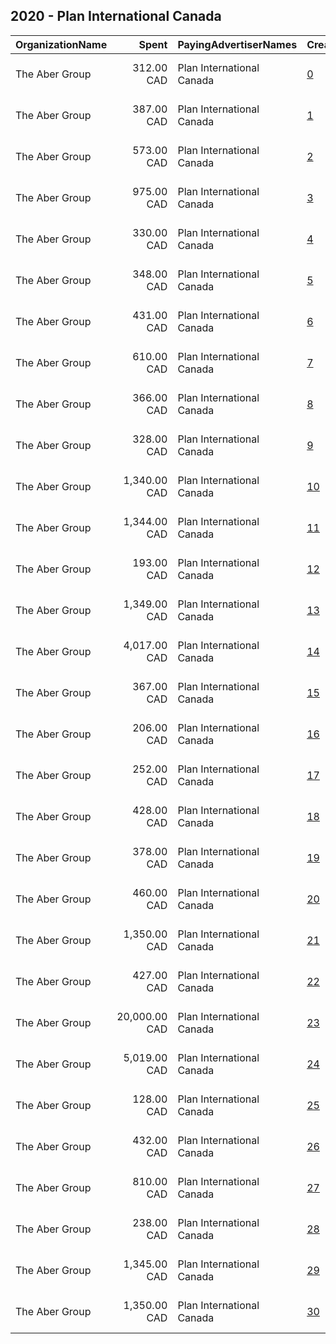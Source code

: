 ## 2020 - Plan International Canada 
|OrganizationName|Spent|PayingAdvertiserNames|CreativeUrls|Impressions|Genders|AgeBrackets|CountryCodes|BillingAddresses|CandidateBallotInformation|
|:---|---:|:---|:---|---:|:---|:---|:---|:---|:---|
|The Aber Group|312.00 CAD|Plan International Canada|[0](https://www.snap.com/political-ads/asset/020b39608c9613ce2516987e089ca1b90754c378669bc7d1136c50dd4f41b37a?mediaType=mp4)|34,233||18+|canada|"608-120 Eglinton Avenue East,Toronto,M4P1E2,CA"||
|The Aber Group|387.00 CAD|Plan International Canada|[1](https://www.snap.com/political-ads/asset/04928ca3e49eee7fb9e631a8a679e076eac7f0a0fd98907dbe91c153766571d4?mediaType=jpg)|241,892||18+|canada|"608-120 Eglinton Avenue East,Toronto,M4P1E2,CA"||
|The Aber Group|573.00 CAD|Plan International Canada|[2](https://www.snap.com/political-ads/asset/1f21033064c361018eb2a60761f339e67b5bfa8bc435a00f3723ca00116e757e?mediaType=jpg)|135,821||21+|canada|"608-120 Eglinton Avenue East,Toronto,M4P1E2,CA"||
|The Aber Group|975.00 CAD|Plan International Canada|[3](https://www.snap.com/political-ads/asset/1f21033064c361018eb2a60761f339e67b5bfa8bc435a00f3723ca00116e757e?mediaType=jpg)|205,050||21+|canada|"608-120 Eglinton Avenue East,Toronto,M4P1E2,CA"||
|The Aber Group|330.00 CAD|Plan International Canada|[4](https://www.snap.com/political-ads/asset/e3f3c7d3a24bc79b05f05b1eadcff0fc7006c2b0a828d051d7d797fb7ca24795?mediaType=mov)|36,231||18+|canada|"608-120 Eglinton Avenue East,Toronto,M4P1E2,CA"||
|The Aber Group|348.00 CAD|Plan International Canada|[5](https://www.snap.com/political-ads/asset/1828e8e32c4923ee505f8efad6f4af349521531e7f30f0cb2a128460a91665dc?mediaType=mp4)|216,602||18+|canada|"608-120 Eglinton Avenue East,Toronto,M4P1E2,CA"||
|The Aber Group|431.00 CAD|Plan International Canada|[6](https://www.snap.com/political-ads/asset/1828e8e32c4923ee505f8efad6f4af349521531e7f30f0cb2a128460a91665dc?mediaType=mp4)|228,623||18+|canada|"608-120 Eglinton Avenue East,Toronto,M4P1E2,CA"||
|The Aber Group|610.00 CAD|Plan International Canada|[7](https://www.snap.com/political-ads/asset/f847bd8b76de0fb9f94823e78dcb7964c697b68989565e0d5329bfc24e0d4cc5?mediaType=jpg)|118,209||21+|canada|"608-120 Eglinton Avenue East,Toronto,M4P1E2,CA"||
|The Aber Group|366.00 CAD|Plan International Canada|[8](https://www.snap.com/political-ads/asset/0203b2de4b2ab4ef5130e91b9b89f23abdc07ca225169ca156206b6a179b75fd?mediaType=mp4)|230,093||18+|canada|"608-120 Eglinton Avenue East,Toronto,M4P1E2,CA"||
|The Aber Group|328.00 CAD|Plan International Canada|[9](https://www.snap.com/political-ads/asset/954bb2ee9f14481f264115fa9602322ba79ed8087769aa689e1dc654c78896a0?mediaType=mp4)|35,971||18+|canada|"608-120 Eglinton Avenue East,Toronto,M4P1E2,CA"||
|The Aber Group|1,340.00 CAD|Plan International Canada|[10](https://www.snap.com/political-ads/asset/954bb2ee9f14481f264115fa9602322ba79ed8087769aa689e1dc654c78896a0?mediaType=mp4)|147,491||18+|canada|"608-120 Eglinton Avenue East,Toronto,M4P1E2,CA"||
|The Aber Group|1,344.00 CAD|Plan International Canada|[11](https://www.snap.com/political-ads/asset/954bb2ee9f14481f264115fa9602322ba79ed8087769aa689e1dc654c78896a0?mediaType=mp4)|147,928||18+|canada|"608-120 Eglinton Avenue East,Toronto,M4P1E2,CA"||
|The Aber Group|193.00 CAD|Plan International Canada|[12](https://www.snap.com/political-ads/asset/04928ca3e49eee7fb9e631a8a679e076eac7f0a0fd98907dbe91c153766571d4?mediaType=jpg)|110,611||20+|canada|"608-120 Eglinton Avenue East,Toronto,M4P1E2,CA"||
|The Aber Group|1,349.00 CAD|Plan International Canada|[13](https://www.snap.com/political-ads/asset/020b39608c9613ce2516987e089ca1b90754c378669bc7d1136c50dd4f41b37a?mediaType=mp4)|148,467||18+|canada|"608-120 Eglinton Avenue East,Toronto,M4P1E2,CA"||
|The Aber Group|4,017.00 CAD|Plan International Canada|[14](https://www.snap.com/political-ads/asset/4c1f7a543ce0c082e29b2044ae5b644eece7255e005a49b833937ae1b14a022e?mediaType=mp4)|493,793||18+|canada|"608-120 Eglinton Avenue East,Toronto,M4P1E2,CA"||
|The Aber Group|367.00 CAD|Plan International Canada|[15](https://www.snap.com/political-ads/asset/8464e71f8b1310f01a0f7967ced3e5df41beaa865efed7cd354600f0a717c289?mediaType=mp4)|207,449||18+|canada|"608-120 Eglinton Avenue East,Toronto,M4P1E2,CA"||
|The Aber Group|206.00 CAD|Plan International Canada|[16](https://www.snap.com/political-ads/asset/b834a784d6c4de68ca0bf729ba9e6eb2513c7360845af48b02e956a8025190f8?mediaType=jpg)|111,979||18+|canada|"608-120 Eglinton Avenue East,Toronto,M4P1E2,CA"||
|The Aber Group|252.00 CAD|Plan International Canada|[17](https://www.snap.com/political-ads/asset/640458b08814cd8207234b857807ea2dc84e56094f4f5e03816f03e273a7ed27?mediaType=mp4)|26,196||21+|canada|"608-120 Eglinton Avenue East,Toronto,M4P1E2,CA"||
|The Aber Group|428.00 CAD|Plan International Canada|[18](https://www.snap.com/political-ads/asset/b834a784d6c4de68ca0bf729ba9e6eb2513c7360845af48b02e956a8025190f8?mediaType=jpg)|230,606||20+|canada|"608-120 Eglinton Avenue East,Toronto,M4P1E2,CA"||
|The Aber Group|378.00 CAD|Plan International Canada|[19](https://www.snap.com/political-ads/asset/0203b2de4b2ab4ef5130e91b9b89f23abdc07ca225169ca156206b6a179b75fd?mediaType=mp4)|191,267||18+|canada|"608-120 Eglinton Avenue East,Toronto,M4P1E2,CA"||
|The Aber Group|460.00 CAD|Plan International Canada|[20](https://www.snap.com/political-ads/asset/8464e71f8b1310f01a0f7967ced3e5df41beaa865efed7cd354600f0a717c289?mediaType=mp4)|300,865||18+|canada|"608-120 Eglinton Avenue East,Toronto,M4P1E2,CA"||
|The Aber Group|1,350.00 CAD|Plan International Canada|[21](https://www.snap.com/political-ads/asset/e3f3c7d3a24bc79b05f05b1eadcff0fc7006c2b0a828d051d7d797fb7ca24795?mediaType=mov)|148,588||18+|canada|"608-120 Eglinton Avenue East,Toronto,M4P1E2,CA"||
|The Aber Group|427.00 CAD|Plan International Canada|[22](https://www.snap.com/political-ads/asset/f3073f77bf4d05bb66703894320ec4a412255c75cd85d1d222c3616ab27d7ed0?mediaType=mp4)|44,485||21+|canada|"608-120 Eglinton Avenue East,Toronto,M4P1E2,CA"||
|The Aber Group|20,000.00 CAD|Plan International Canada|[23](https://www.snap.com/political-ads/asset/f405c50cf25372a273e05d21645935b82fb75f257ce679d9c83d6f7bc03c69cd?mediaType=mp4)|3,627,770||18+|canada|"608-120 Eglinton Avenue East,Toronto,M4P1E2,CA"||
|The Aber Group|5,019.00 CAD|Plan International Canada|[24](https://www.snap.com/political-ads/asset/4c1f7a543ce0c082e29b2044ae5b644eece7255e005a49b833937ae1b14a022e?mediaType=mp4)|755,031||18+|canada|"608-120 Eglinton Avenue East,Toronto,M4P1E2,CA"||
|The Aber Group|128.00 CAD|Plan International Canada|[25](https://www.snap.com/political-ads/asset/4a702364214d8e997ef3129b50777c2e2e09799a1d51162d2ef2b8c037640dc6?mediaType=mp4)|59,382||18+|canada|"608-120 Eglinton Avenue East,Toronto,M4P1E2,CA"||
|The Aber Group|432.00 CAD|Plan International Canada|[26](https://www.snap.com/political-ads/asset/9fd26236c75b5503cf04955e179ad1c096d426bce6949ac25a04345c3e220e58?mediaType=jpg)|94,293||21+|canada|"608-120 Eglinton Avenue East,Toronto,M4P1E2,CA"||
|The Aber Group|810.00 CAD|Plan International Canada|[27](https://www.snap.com/political-ads/asset/9fd26236c75b5503cf04955e179ad1c096d426bce6949ac25a04345c3e220e58?mediaType=jpg)|190,580||21+|canada|"608-120 Eglinton Avenue East,Toronto,M4P1E2,CA"||
|The Aber Group|238.00 CAD|Plan International Canada|[28](https://www.snap.com/political-ads/asset/8acbbdbe4a62cefb8d77adb23d80bd64482b1129664ae5e747451f4cdd1a6d30?mediaType=mp4)|24,832||21+|canada|"608-120 Eglinton Avenue East,Toronto,M4P1E2,CA"||
|The Aber Group|1,345.00 CAD|Plan International Canada|[29](https://www.snap.com/political-ads/asset/020b39608c9613ce2516987e089ca1b90754c378669bc7d1136c50dd4f41b37a?mediaType=mp4)|147,986||18+|canada|"608-120 Eglinton Avenue East,Toronto,M4P1E2,CA"||
|The Aber Group|1,350.00 CAD|Plan International Canada|[30](https://www.snap.com/political-ads/asset/e3f3c7d3a24bc79b05f05b1eadcff0fc7006c2b0a828d051d7d797fb7ca24795?mediaType=mov)|148,570||18+|canada|"608-120 Eglinton Avenue East,Toronto,M4P1E2,CA"||
